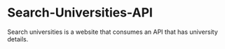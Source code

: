 # Search-Universities-API
Search universities is a website that consumes an API that has university details. 
